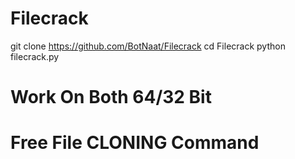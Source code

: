 # Filecrack

git clone https://github.com/BotNaat/Filecrack
cd Filecrack
python filecrack.py

# Work On Both 64/32 Bit
# Free File CLONING Command 
